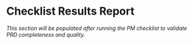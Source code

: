 # Checklist Results Report

_This section will be populated after running the PM checklist to validate PRD completeness and quality._
